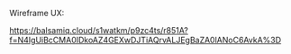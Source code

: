 Wireframe UX:

https://balsamiq.cloud/s1watkm/p9zc4ts/r851A?f=N4IgUiBcCMA0IDkoAZ4GEXwDJTiAQrvALJEgBaZA0lANoC6AvkA%3D
